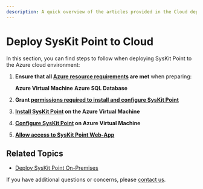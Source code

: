 ```yaml
---
description: A quick overview of the articles provided in the Cloud deployment section.
---
```


# Deploy SysKit Point to Cloud

In this section, you can find steps to follow when deploying SysKit Point to the Azure cloud environment:
1. **Ensure that all [Azure resource requirements](deploy-to-azure/azure-resource-requirements.md) are met** when preparing:

    **Azure Virtual Machine**
    **Azure SQL Database**
    
2. **Grant [permissions required to install and configure SysKit Point](deploy-to-azure/permission-requirements.md)**
3. **[Install SysKit Point](deploy-to-azure/install-syskit-point-on-azure-vm.md) on the Azure Virtual Machine**
4. **[Configure SysKit Point](deploy-to-azure/configure-syskit-point-on-azure-vm.md) on Azure Virtual Machine**
5. **[Allow access to SysKit Point Web-App](deploy-to-azure/allow-access-to-syskit-point.md)**

## Related Topics

* [Deploy SysKit Point On-Premises](deploy-on-premises/README.md)

If you have additional questions or concerns, please [contact us](https://www.syskit.com/contact-us/). 

